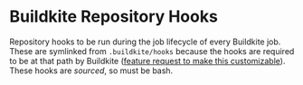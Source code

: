 # Buildkite Repository Hooks

Repository hooks to be run during the job lifecycle of every Buildkite job.
These are symlinked from `.buildkite/hooks` because the hooks are required to be
at that path by Buildkite
([feature request to make this customizable](https://forum.buildkite.community/t/custom-repository-hook-location/2081)). These hooks are *sourced*, so must be
bash.
